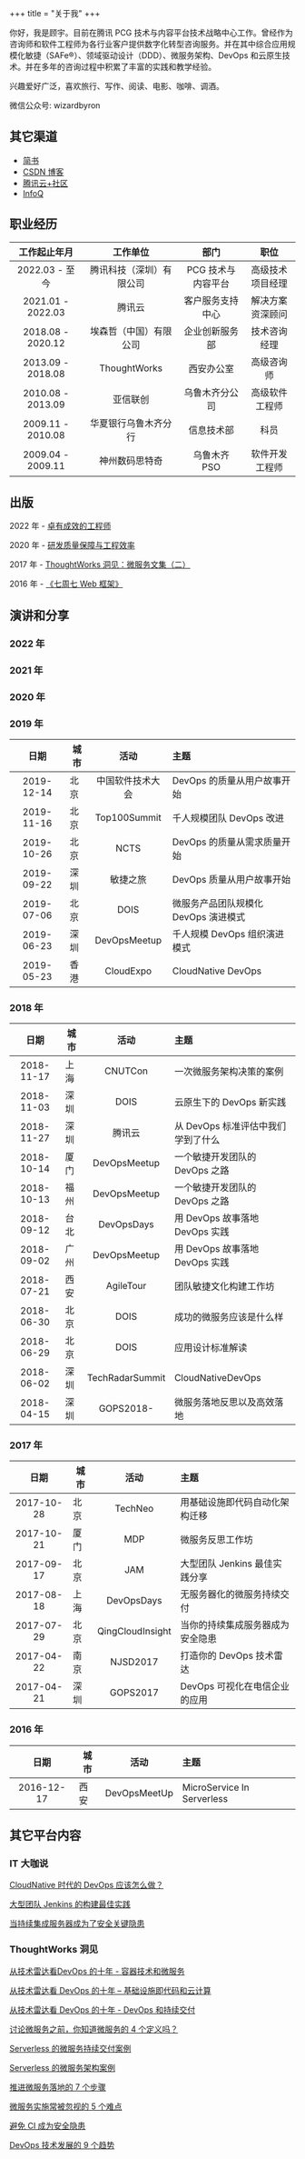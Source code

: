 +++
title = "关于我"
+++

你好，我是顾宇。目前在腾讯 PCG 技术与内容平台技术战略中心工作。曾经作为咨询师和软件工程师为各行业客户提供数字化转型咨询服务。并在其中综合应用规模化敏捷（SAFe®）、领域驱动设计（DDD）、微服务架构、DevOps 和云原生技术。并在多年的咨询过程中积累了丰富的实践和教学经验。

兴趣爱好广泛，喜欢旅行、写作、阅读、电影、咖啡、调酒。

微信公众号: wizardbyron

## 其它渠道

- [简书](https://www.jianshu.com/u/66fea2f123be)
- [CSDN 博客](https://blog.csdn.net/byronm)
- [腾讯云+社区](https://cloud.tencent.com/developer/column/4781)
- [InfoQ](https://infoq.cn/u/wizardbyron)

## 职业经历

|   工作起止年月    |         工作单位         |        部门        |       职位       |
| :---------------: | :----------------------: | :----------------: | :--------------: |
|  2022.03 - 至今   | 腾讯科技（深圳）有限公司 | PCG 技术与内容平台 | 高级技术项目经理 |
| 2021.01 - 2022.03 |          腾讯云          |  客户服务支持中心  | 解决方案资深顾问 |
| 2018.08 - 2020.12 |  埃森哲（中国）有限公司  |   企业创新服务部   |   技术咨询经理   |
| 2013.09 - 2018.08 |       ThoughtWorks       |     西安办公室     |    高级咨询师    |
| 2010.08 - 2013.09 |         亚信联创         |   乌鲁木齐分公司   |  高级软件工程师  |
| 2009.11 - 2010.08 |   华夏银行乌鲁木齐分行   |     信息技术部     |       科员       |
| 2009.04 - 2009.11 |      神州数码思特奇      |    乌鲁木齐 PSO    |  软件开发工程师  |

## 出版

2022 年 - [卓有成效的工程师](https://book.douban.com/subject/35948443/)

2020 年 - [研发质量保障与工程效率](https://book.douban.com/subject/35413388/)

2017 年 - [ThoughtWorks 洞见：微服务文集（二）](https://read.amazon.cn/kp/embed?asin=B076X4NS7F&preview=newtab&linkCode=kpe&ref_=cm_sw_r_kb_dp_rRMMAbY2GMZG8)

2016 年 - [《七周七 Web 框架》](https://book.douban.com/subject/26583236/)

## 演讲和分享

### 2022 年

### 2021 年

### 2020 年

### 2019 年

|    日期    | 城市 |       活动       | 主题                                 |
| :--------: | ---- | :--------------: | :----------------------------------- |
| 2019-12-14 | 北京 | 中国软件技术大会 | DevOps 的质量从用户故事开始          |
| 2019-11-16 | 北京 |   Top100Summit   | 千人规模团队 DevOps 改进             |
| 2019-10-26 | 北京 |       NCTS       | DevOps 的质量从需求质量开始          |
| 2019-09-22 | 深圳 |     敏捷之旅     | DevOps 质量从用户故事开始            |
| 2019-07-06 | 北京 |       DOIS       | 微服务产品团队规模化 DevOps 演进模式 |
| 2019-06-23 | 深圳 |   DevOpsMeetup   | 千人规模 DevOps 组织演进模式         |
| 2019-05-23 | 香港 |    CloudExpo     | CloudNative DevOps                   |

### 2018 年

|    日期    | 城市 |      活动       | 主题                               |
| :--------: | ---- | :-------------: | :--------------------------------- |
| 2018-11-17 | 上海 |     CNUTCon     | 一次微服务架构决策的案例           |
| 2018-11-03 | 深圳 |      DOIS       | 云原生下的 DevOps 新实践           |
| 2018-11-27 | 深圳 |     腾讯云      | 从 DevOps 标准评估中我们学到了什么 |
| 2018-10-14 | 厦门 |  DevOpsMeetup   | 一个敏捷开发团队的 DevOps 之路     |
| 2018-10-13 | 福州 |  DevOpsMeetup   | 一个敏捷开发团队的 DevOps 之路     |
| 2018-09-12 | 台北 |   DevOpsDays    | 用 DevOps 故事落地 DevOps 实践     |
| 2018-09-02 | 广州 |  DevOpsMeetup   | 用 DevOps 故事落地 DevOps 实践     |
| 2018-07-21 | 西安 |    AgileTour    | 团队敏捷文化构建工作坊             |
| 2018-06-30 | 北京 |      DOIS       | 成功的微服务应该是什么样           |
| 2018-06-29 | 北京 |      DOIS       | 应用设计标准解读                   |
| 2018-06-02 | 深圳 | TechRadarSummit | CloudNativeDevOps                  |
| 2018-04-15 | 深圳 |    GOPS2018-    | 微服务落地反思以及高效落地         |

### 2017 年

|    日期    | 城市 |       活动       | 主题                             |
| :--------: | ---- | :--------------: | :------------------------------- |
| 2017-10-28 | 北京 |     TechNeo      | 用基础设施即代码自动化架构迁移   |
| 2017-10-21 | 厦门 |       MDP        | 微服务反思工作坊                 |
| 2017-09-17 | 北京 |       JAM        | 大型团队 Jenkins 最佳实践分享    |
| 2017-08-18 | 上海 |    DevOpsDays    | 无服务器化的微服务持续交付       |
| 2017-07-29 | 北京 | QingCloudInsight | 当你的持续集成服务器成为安全隐患 |
| 2017-04-22 | 南京 |     NJSD2017     | 打造你的 DevOps 技术雷达         |
| 2017-04-21 | 深圳 |     GOPS2017     | DevOps 可视化在电信企业的应用    |

### 2016 年

|    日期    | 城市 |     活动     | 主题                       |
| :--------: | ---- | :----------: | :------------------------- |
| 2016-12-17 | 西安 | DevOpsMeetUp | MicroService In Serverless |

## 其它平台内容

### IT 大咖说

[CloudNative 时代的 DevOps 应该怎么做？](http://www.itdks.com/dakalive/detail/12289)

[大型团队 Jenkins 的构建最佳实践](http://www.itdks.com/dakalive/detail/5450)

[当持续集成服务器成为了安全关键隐患](http://www.itdks.com/dakalive/detail/3659)

### ThoughtWorks 洞见

[从技术雷达看 ​DevOps 的十年 - 容器技术和微服务](https://insights.thoughtworks.cn/container-technology-and-micro-services/)

[从技术雷达看 DevOps 的十年 – 基础设施即代码和云计算](https://insights.thoughtworks.cn/infrastructure-as-code-and-cloud-computing/)

[从技术雷达看 DevOps 的十年 - DevOps 和持续交付](https://insights.thoughtworks.cn/devops-and-continuous-delivery/)

[讨论微服务之前，你知道微服务的 4 个定义吗？](https://insights.thoughtworks.cn/four-definitions-of-microservices/)

[Serverless 的微服务持续交付案例](https://insights.thoughtworks.cn/case-of-serverless-microservices-continuous-delivery/)

[Serverless 的微服务架构案例](https://insights.thoughtworks.cn/serverless-microservices-architecture-case/)

[推进微服务落地的 7 个步骤](https://insights.thoughtworks.cn/improve-the-efficiency-of-microservices/)

[微服务实施常被忽视的 5 个难点](http://insights.thoughtworks.cn/five-problems-of-microservices/)

[避免 CI 成为安全隐患](http://insights.thoughtworks.cn/to-avoid-ci-become-a-security-risk/)

[DevOps 技术发展的 9 个趋势](http://insights.thoughtworks.cn/nine-trends-of-devops/)
